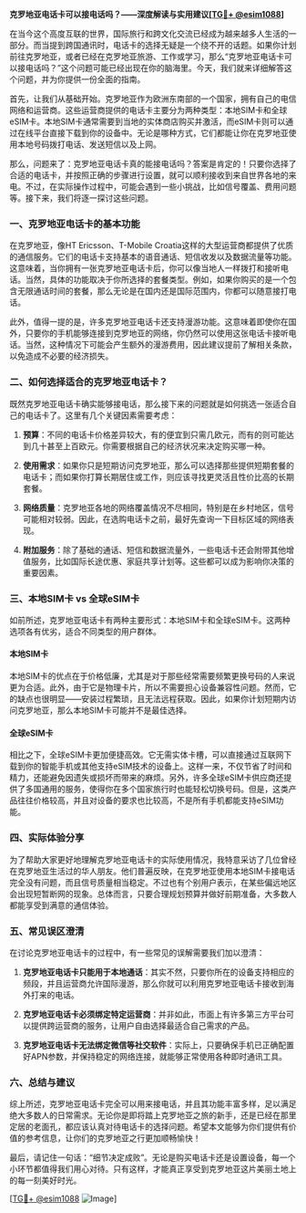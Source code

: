 **克罗地亚电话卡可以接电话吗？——深度解读与实用建议[[TG💪+ @esim1088](https://t.me/s/esim1088)]**

在当今这个高度互联的世界，国际旅行和跨文化交流已经成为越来越多人生活的一部分。而当提到跨国通讯时，电话卡的选择无疑是一个绕不开的话题。如果你计划前往克罗地亚，或者已经在克罗地亚旅游、工作或学习，那么“克罗地亚电话卡可以接电话吗？”这个问题可能已经出现在你的脑海里。今天，我们就来详细解答这个问题，并为你提供一份全面的指南。

首先，让我们从基础开始。克罗地亚作为欧洲东南部的一个国家，拥有自己的电信网络和运营商。这些运营商提供的电话卡主要分为两种类型：本地SIM卡和全球eSIM卡。本地SIM卡通常需要到当地的实体商店购买并激活，而eSIM卡则可以通过在线平台直接下载到你的设备中。无论是哪种方式，它们都能让你在克罗地亚使用本地号码拨打电话、发送短信以及上网。

那么，问题来了：克罗地亚电话卡真的能接电话吗？答案是肯定的！只要你选择了合适的电话卡，并按照正确的步骤进行设置，就可以顺利接收到来自世界各地的来电。不过，在实际操作过程中，可能会遇到一些小挑战，比如信号覆盖、费用问题等。接下来，我们将逐一探讨这些问题。

### 一、克罗地亚电话卡的基本功能

在克罗地亚，像HT Ericsson、T-Mobile Croatia这样的大型运营商都提供了优质的通信服务。它们的电话卡支持基本的语音通话、短信收发以及数据流量等功能。这意味着，当你拥有一张克罗地亚电话卡后，你可以像当地人一样拨打和接听电话。当然，具体的功能取决于你所选择的套餐类型。例如，如果你购买的是一个包含无限通话时间的套餐，那么无论是在国内还是国际范围内，你都可以随意接打电话。

此外，值得一提的是，许多克罗地亚电话卡还支持漫游功能。这意味着即使你在国外，只要你的手机能够连接到克罗地亚的网络，你仍然可以使用这张电话卡接听电话。当然，这种情况下可能会产生额外的漫游费用，因此建议提前了解相关条款，以免造成不必要的经济损失。

### 二、如何选择适合的克罗地亚电话卡？

既然克罗地亚电话卡确实能够接电话，那么接下来的问题就是如何挑选一张适合自己的电话卡了。这里有几个关键因素需要考虑：

1. **预算**：不同的电话卡价格差异较大，有的便宜到只需几欧元，而有的则可能达到几十甚至上百欧元。你需要根据自己的经济状况来决定购买哪一种。
   
2. **使用需求**：如果你只是短期访问克罗地亚，那么可以选择那些提供短期套餐的电话卡；而如果你打算长期居住或工作，则应该寻找更灵活且性价比高的长期套餐。

3. **网络质量**：克罗地亚各地的网络覆盖情况不尽相同，特别是在乡村地区，信号可能相对较弱。因此，在选购电话卡之前，最好先查询一下目标区域的网络表现。

4. **附加服务**：除了基础的通话、短信和数据流量外，一些电话卡还会附带其他增值服务，比如国际长途优惠、家庭共享计划等。这些都可以成为影响你决策的重要因素。

### 三、本地SIM卡 vs 全球eSIM卡

如前所述，克罗地亚电话卡有两种主要形式：本地SIM卡和全球eSIM卡。这两种选项各有优劣，适合不同类型的用户群体。

#### 本地SIM卡

本地SIM卡的优点在于价格低廉，尤其是对于那些经常需要频繁更换号码的人来说更为合适。此外，由于它是物理卡片，所以不需要担心设备兼容性问题。然而，它的缺点也很明显——安装过程繁琐，且无法远程获取。因此，如果你计划短期内访问克罗地亚，那么本地SIM卡可能并不是最佳选择。

#### 全球eSIM卡

相比之下，全球eSIM卡更加便捷高效。它无需实体卡槽，可以直接通过互联网下载到你的智能手机或其他支持eSIM技术的设备上。这样一来，不仅节省了时间和精力，还能避免因遗失或损坏而带来的麻烦。另外，许多全球eSIM卡供应商还提供了多国通用的服务，使得你在多个国家旅行时也能轻松切换号码。但是，这类产品往往价格较高，并且对设备的要求也比较高，不是所有手机都能支持eSIM功能。

### 四、实际体验分享

为了帮助大家更好地理解克罗地亚电话卡的实际使用情况，我特意采访了几位曾经在克罗地亚生活过的华人朋友。他们普遍反映，在克罗地亚使用本地SIM卡接电话完全没有问题，而且信号质量相当稳定。不过也有个别用户表示，在某些偏远地区会出现短暂断网的现象。总体而言，只要合理规划预算并做好前期准备，大多数人都能享受到满意的通信体验。

### 五、常见误区澄清

在讨论克罗地亚电话卡的过程中，有一些常见的误解需要我们加以澄清：

1. **克罗地亚电话卡只能用于本地通话**：其实不然，只要你所在的设备支持相应的频段，并且运营商允许国际漫游，那么你就可以利用克罗地亚电话卡接收到海外打来的电话。

2. **克罗地亚电话卡必须绑定特定运营商**：并非如此，市面上有许多第三方平台可以提供跨运营商的服务，让用户自由选择最适合自己需求的产品。

3. **克罗地亚电话卡无法绑定微信等社交软件**：实际上，只要确保手机已正确配置好APN参数，并保持稳定的网络连接，就能够正常使用各种即时通讯工具。

### 六、总结与建议

综上所述，克罗地亚电话卡完全可以用来接电话，并且其功能丰富多样，足以满足绝大多数人的日常需求。无论你是即将踏上克罗地亚之旅的新手，还是已经在那里定居的老面孔，都应该认真对待电话卡的选择问题。希望本文能够为你们提供有价值的参考信息，让你们的克罗地亚之行更加顺畅愉快！

最后，请记住一句话：“细节决定成败”。无论是购买电话卡还是设置设备，每一个小环节都值得我们用心对待。只有这样，才能真正享受到克罗地亚这片美丽土地上的每一刻美好时光。

[[TG💪+ @esim1088](https://t.me/s/esim1088) ![Image](https://i.postimg.cc/4NQfJmqS/Snipaste-2025-05-13-00-14-12.png)]